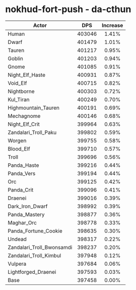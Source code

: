 # nokhud-fort-push - da-cthun
| Actor | DPS | Increase |
|---|:---:|:---:|
|Human|403046|1.41%|
|Dwarf|401479|1.01%|
|Tauren|401217|0.95%|
|Goblin|401203|0.94%|
|Gnome|401085|0.91%|
|Night_Elf_Haste|400931|0.87%|
|Void_Elf|400715|0.82%|
|Nightborne|400303|0.72%|
|Kul_Tiran|400249|0.70%|
|Highmountain_Tauren|400191|0.69%|
|Mechagnome|400146|0.68%|
|Night_Elf_Crit|399964|0.63%|
|Zandalari_Troll_Paku|399802|0.59%|
|Worgen|399755|0.58%|
|Blood_Elf|399710|0.57%|
|Troll|399696|0.56%|
|Panda_Haste|399216|0.44%|
|Panda_Vers|399194|0.44%|
|Orc|399125|0.42%|
|Panda_Crit|399096|0.41%|
|Draenei|399016|0.39%|
|Dark_Iron_Dwarf|398992|0.39%|
|Panda_Mastery|398877|0.36%|
|Maghar_Orc|398778|0.33%|
|Panda_Fortune_Cookie|398635|0.30%|
|Undead|398317|0.22%|
|Zandalari_Troll_Bwonsamdi|398237|0.20%|
|Zandalari_Troll_Kimbul|397948|0.12%|
|Vulpera|397684|0.06%|
|Lightforged_Draenei|397593|0.03%|
|Base|397458|0.00%|
